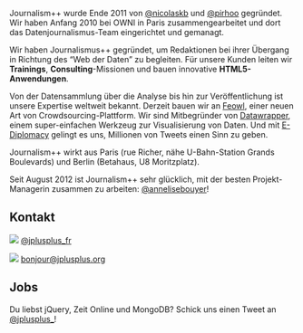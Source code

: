 Journalism++ wurde Ende 2011 von [@nicolaskb](http://twitter.com/nicolaskb/) und [@pirhoo](http://twitter.com/pirhoo/) gegründet. Wir haben Anfang 2010 bei OWNI in Paris zusammengearbeitet und dort das Datenjournalismus-Team eingerichtet und gemanagt.

Wir haben Journalismus++ gegründet, um Redaktionen bei ihrer Übergang in Richtung des “Web der Daten” zu begleiten. Für unsere Kunden leiten wir **Trainings**, **Consulting**-Missionen und bauen innovative **HTML5-Anwendungen**.

Von der Datensammlung über die Analyse bis hin zur Veröffentlichung ist unsere Expertise weltweit bekannt. Derzeit bauen wir an [Feowl](http://www.feowl.com/comingsoon/), einer neuen Art von Crowdsourcing-Plattform. Wir sind Mitbegründer von [Datawrapper](http://datawrapper.de/), einem super-einfachen Werkzeug zur Visualisierung von Daten. Und mit [E-Diplomacy](http://ediplomacy.afp.com/) gelingt es uns, Millionen von Tweets einen Sinn zu geben.

Journalism++ wirkt aus Paris (rue Richer, nähe U-Bahn-Station Grands Boulevards) und Berlin (Betahaus, U8 Moritzplatz).

Seit August 2012 ist Journalism++ sehr glücklich, mit der besten Projekt-Managerin zusammen zu arbeiten: [@annelisebouyer](https://twitter.com/annelisebouyer)!


## Kontakt

![](http://oeildupirate.com/jplusplus/files/iconmonstr-twitter-5-icon.png) [@jplusplus_fr](http://twitter.com/jplusplus_fr)

![](http://oeildupirate.com/jplusplus/files/iconmonstr-email-10-icon.png) bonjour@jplusplus.org



## Jobs


Du liebst jQuery, Zeit Online und MongoDB? Schick uns einen Tweet an [@jplusplus_](https://twitter.com/jplusplus_)!
